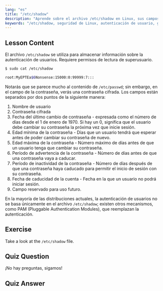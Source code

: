 ```yaml
---
lang: "es"
title: "/etc/shadow"
description: "Aprende sobre el archivo /etc/shadow en Linux, sus campos y cómo protege las contraseñas de los usuarios. Comprende la autenticación de Linux para principiantes."
keywords: "/etc/shadow, seguridad de Linux, autenticación de usuario, gestión de contraseñas, tutorial de Linux, guía para principiantes"
---
```


## Lesson Content

El archivo `/etc/shadow` se utiliza para almacenar información sobre la autenticación de usuarios. Requiere permisos de lectura de superusuario.

```bash
$ sudo cat /etc/shadow

root:MyEPTEa$6Nonsense:15000:0:99999:7:::
```

Notarás que se parece mucho al contenido de `/etc/passwd`; sin embargo, en el campo de la contraseña, verás una contraseña cifrada. Los campos están separados por dos puntos de la siguiente manera:

1. Nombre de usuario
2. Contraseña cifrada
3. Fecha del último cambio de contraseña - expresada como el número de días desde el 1 de enero de 1970. Si hay un 0, significa que el usuario debe cambiar su contraseña la próxima vez que inicie sesión.
4. Edad mínima de la contraseña - Días que un usuario tendrá que esperar antes de poder cambiar su contraseña de nuevo.
5. Edad máxima de la contraseña - Número máximo de días antes de que un usuario tenga que cambiar su contraseña.
6. Período de advertencia de la contraseña - Número de días antes de que una contraseña vaya a caducar.
7. Período de inactividad de la contraseña - Número de días después de que una contraseña haya caducado para permitir el inicio de sesión con su contraseña.
8. Fecha de caducidad de la cuenta - Fecha en la que un usuario no podrá iniciar sesión.
9. Campo reservado para uso futuro.

En la mayoría de las distribuciones actuales, la autenticación de usuarios no se basa únicamente en el archivo `/etc/shadow`; existen otros mecanismos, como PAM (Pluggable Authentication Modules), que reemplazan la autenticación.

## Exercise

Take a look at the `/etc/shadow` file.

## Quiz Question

¡No hay preguntas, sigamos!

## Quiz Answer
